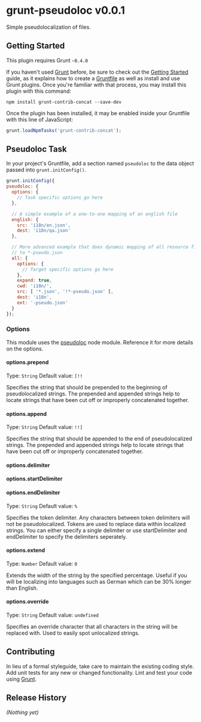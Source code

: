 # grunt-pseudoloc v0.0.1

Simple pseudolocalization of files.

## Getting Started

This plugin requires Grunt `~0.4.0`

If you haven't used [Grunt](http://gruntjs.com/) before, be sure to check out
the [Getting Started](http://gruntjs.com/getting-started) guide, as it
explains how to create a [Gruntfile](http://gruntjs.com/sample-gruntfile) as
well as install and use Grunt plugins. Once you're familiar with that process,
you may install this plugin with this command:

```shell
npm install grunt-contrib-concat --save-dev
```

Once the plugin has been installed, it may be enabled inside your Gruntfile
with this line of JavaScript:

```js
grunt.loadNpmTasks('grunt-contrib-concat');
```
## Pseudoloc Task

In your project's Gruntfile, add a section named `pseudoloc` to the data object passed into `grunt.initConfig()`.

```js
grunt.initConfig({
pseudoloc: {
  options: {
    // Task specific options go here
  },

  // A simple example of a one-to-one mapping of an english file
  english: {
    src: 'i18n/en.json',
    dest: 'i18n/qa.json'
  },

  // More advanced example that does dynamic mapping of all resource files
  // to *-pseudo.json
  all: {
    options: {
      // Target specific options go here
    },
    expand: true,
    cwd: 'i18n/',
    src: [ '*.json', '!*-pseudo.json' ],
    dest: 'i18n',
    ext: '-pseudo.json'
  }
});
```

### Options

This module uses the [pseudoloc](https://github.com/bunkat/pseudoloc) node
module. Reference it for more details on the options.

#### options.prepend
Type: `String`
Default value: `[!!`

Specifies the string that should be prepended to the beginning of
pseudolocalized strings. The prepended and appended strings help to locate
strings that have been cut off or improperly concatenated together.

#### options.append
Type: `String`
Default value: `!!]`

Specifies the string that should be appended to the end of pseudolocalized
strings. The prepended and appended strings help to locate strings that have
been cut off or improperly concatenated together.

#### options.delimiter
#### options.startDelimiter
#### options.endDelimiter
Type: `String`
Default value: `%`

Specifies the token delimiter. Any characters between token delimiters will not
be pseudolocalized. Tokens are used to replace data within localized strings.
You can either specify a single delimiter or use startDelimiter and endDelimiter
to specify the delimiters seperately.

#### options.extend
Type: `Number`
Default value: `0`

Extends the width of the string by the specified percentage. Useful if you will
be localizing into languages such as German which can be 30% longer than
English.

#### options.override
Type: `String`
Default value: `undefined`

Specifies an override character that all characters in the string will be
replaced with. Used to easily spot unlocalized strings.


## Contributing

In lieu of a formal styleguide, take care to maintain the existing coding style.
Add unit tests for any new or changed functionality. Lint and test your code
using [Grunt](http://gruntjs.com/).

## Release History
_(Nothing yet)_
